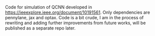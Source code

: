 Code for simulation of QCNN developed in https://ieeexplore.ieee.org/document/10191561.
Only dependencies are pennylane, jax and optax. 
Code is a bit crude, I am in the process of rewriting and adding further improvements from future works, will be published as a separate repo later.
